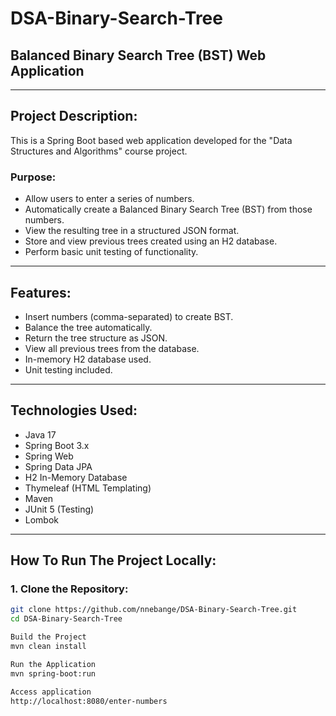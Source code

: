 # DSA-Binary-Search-Tree
## Balanced Binary Search Tree (BST) Web Application

---

## Project Description:

This is a Spring Boot based web application developed for the "Data Structures and Algorithms" course project.

### Purpose:
- Allow users to enter a series of numbers.
- Automatically create a Balanced Binary Search Tree (BST) from those numbers.
- View the resulting tree in a structured JSON format.
- Store and view previous trees created using an H2 database.
- Perform basic unit testing of functionality.

---

## Features:

- Insert numbers (comma-separated) to create BST.
- Balance the tree automatically.
- Return the tree structure as JSON.
- View all previous trees from the database.
- In-memory H2 database used.
- Unit testing included.

---

## Technologies Used:

- Java 17
- Spring Boot 3.x
- Spring Web
- Spring Data JPA
- H2 In-Memory Database
- Thymeleaf (HTML Templating)
- Maven
- JUnit 5 (Testing)
- Lombok

---

## How To Run The Project Locally:

### 1. Clone the Repository:
```bash
git clone https://github.com/nnebange/DSA-Binary-Search-Tree.git
cd DSA-Binary-Search-Tree

Build the Project
mvn clean install

Run the Application
mvn spring-boot:run

Access application
http://localhost:8080/enter-numbers
